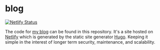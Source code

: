 # blog

[![Netlify Status](https://api.netlify.com/api/v1/badges/4a70517a-577c-44bb-a2fb-32a00eeb70ec/deploy-status)](https://app.netlify.com/sites/blog-nathandines-com/deploys)

The code for [my blog](https://blog.nathandines.com) can be found in this repository. It's a site hosted on [Netlify](https://netlify.com) which is generated by the static site generator [Hugo](https://gohugo.io). Keeping it simple in the interest of longer term security, maintenance, and scalability.
